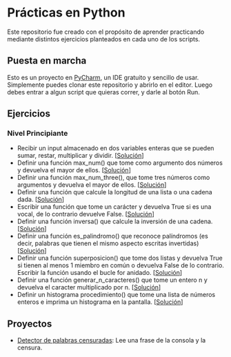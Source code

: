 # Prácticas en Python
Este repositorio fue creado con el propósito de aprender practicando mediante distintos ejercicios planteados en cada uno de los scripts.

## Puesta en marcha
Esto es un proyecto en [PyCharm](https://www.jetbrains.com/es-es/pycharm/download/), un IDE gratuito y sencillo de usar. Simplemente puedes clonar este repositorio y abrirlo en el editor. Luego debes entrar a algun script que quieras correr, y darle al botón Run.

## Ejercicios
### Nivel Principiante
- Recibir un input almacenado en dos variables enteras que se pueden sumar, restar, multiplicar y dividir. [[Solución](level_beginner/calculadora.py)]
- Definir una función max_num() que tome como argumento dos números y devuelva el mayor de ellos. [[Solución](level_beginner/max_number.py)]
- Definir una función max_num_three(), que tome tres números como argumentos y devuelva el mayor de ellos. [[Solución](level_beginner/max_number_three.py)]
- Definir una función que calcule la longitud de una lista o una cadena dada. [[Solución](level_beginner/calc_list.py)]
- Escribir una función que tome un carácter y devuelva True si es una vocal, de lo contrario devuelve False. [[Solución](level_beginner/vocal.py)]
- Definir una función inversa() que calcule la inversión de una cadena. [[Solución](level_beginner/inversa.py)]
- Definir una función es_palindromo() que reconoce palíndromos (es decir, palabras que tienen el mismo aspecto escritas invertidas) [[Solución](level_beginner/palindromo.py)]
- Definir una función superposicion() que tome dos listas y devuelva True si tienen al menos 1 miembro en común o devuelva False de lo contrario. Escribir la función usando el bucle for anidado. [[Solución](level_beginner/superposicion.py)]
- Definir una función generar_n_caracteres() que tome un entero n y devuelva el caracter multiplicado por n. [[Solución](level_beginner/multi_int.py)]
- Definir un histograma procedimiento() que tome una lista de números enteros e imprima un histograma en la pantalla. [[Solución](level_beginner/histograma.py)]

## Proyectos
- [Detector de palabras censuradas](projects/bad_word_detector.py): Lee una frase de la consola y la censura. 